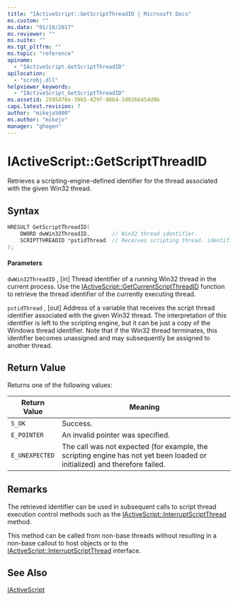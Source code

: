 ```yaml
---
title: "IActiveScript::GetScriptThreadID | Microsoft Docs"
ms.custom: ""
ms.date: "01/18/2017"
ms.reviewer: ""
ms.suite: ""
ms.tgt_pltfrm: ""
ms.topic: "reference"
apiname:
  - "IActiveScript.GetScriptThreadID"
apilocation:
  - "scrobj.dll"
helpviewer_keywords:
  - "IActiveScript_GetScriptThreadID"
ms.assetid: 2595d76e-30b5-429f-88b4-1d026645dd9b
caps.latest.revision: 7
author: "mikejo5000"
ms.author: "mikejo"
manager: "ghogen"
---
```

# IActiveScript::GetScriptThreadID
Retrieves a scripting-engine-defined identifier for the thread associated with the given Win32 thread.

## Syntax

```cpp
HRESULT GetScriptThreadID(
    DWORD dwWin32ThreadID,       // Win32 thread identifier.
    SCRIPTTHREADID *pstidThread  // Receives scripting thread. identifier
);
```

#### Parameters
 `dwWin32ThreadID` ,
 [in] Thread identifier of a running Win32 thread in the current process. Use the [IActiveScript::GetCurrentScriptThreadID](../../winscript/reference/iactivescript-getcurrentscriptthreadid.md) function to retrieve the thread identifier of the currently executing thread.

 `pstidThread` ,
 [out] Address of a variable that receives the script thread identifier associated with the given Win32 thread. The interpretation of this identifier is left to the scripting engine, but it can be just a copy of the Windows thread identifier. Note that if the Win32 thread terminates, this identifier becomes unassigned and may subsequently be assigned to another thread.

## Return Value
 Returns one of the following values:

|Return Value|Meaning|
|------------------|-------------|
|`S_OK`|Success.|
|`E_POINTER`|An invalid pointer was specified.|
|`E_UNEXPECTED`|The call was not expected (for example, the scripting engine has not yet been loaded or initialized) and therefore failed.|

## Remarks
 The retrieved identifier can be used in subsequent calls to script thread execution control methods such as the [IActiveScript::InterruptScriptThread](../../winscript/reference/iactivescript-interruptscriptthread.md) method.

 This method can be called from non-base threads without resulting in a non-base callout to host objects or to the [IActiveScript::InterruptScriptThread](../../winscript/reference/iactivescript-interruptscriptthread.md) interface.

## See Also
 [IActiveScript](../../winscript/reference/iactivescript.md)